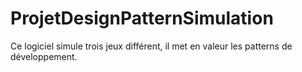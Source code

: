 # ProjetDesignPatternSimulation
Ce logiciel simule trois jeux différent, il met en valeur les patterns de développement.
